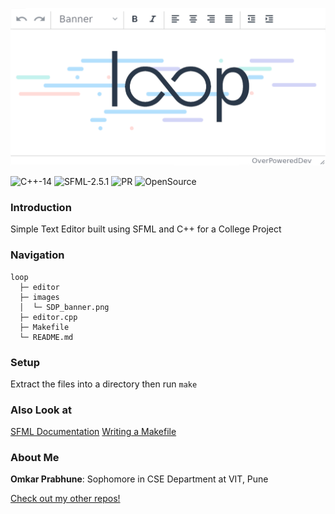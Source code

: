 ![loop](https://github.com/OverPoweredDev/loop/blob/master/images/SDP_banner.png)

![C++-14](https://img.shields.io/badge/C++-14-magenta?style=flat-square)
![SFML-2.5.1](https://img.shields.io/badge/SFML-2.5.1-blue?style=flat-square)
![PR](https://img.shields.io/badge/PRs-welcome-red?style=flat-square)
![OpenSource](https://img.shields.io/badge/Open-Source-greun?style=flat-square)


### Introduction

Simple Text Editor built using SFML and C++ for a College Project

### Navigation

```
loop
  ├─ editor
  ├─ images
  │  └─ SDP_banner.png
  ├─ editor.cpp
  ├─ Makefile
  └─ README.md
```

### Setup

Extract the files into a directory then run `make`

### Also Look at

[SFML Documentation](https://www.sfml-dev.org/documentation/2.5.1/)
[Writing a Makefile](https://www.cs.colby.edu/maxwell/courses/tutorials/maketutor/)

### About Me

**Omkar Prabhune**: Sophomore in CSE Department at VIT, Pune

[Check out my other repos!](https://github.com/OverPoweredDev?tab=repositories)